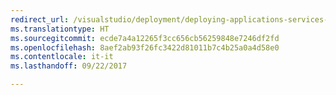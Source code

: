 ```yaml
---
redirect_url: /visualstudio/deployment/deploying-applications-services-and-components
ms.translationtype: HT
ms.sourcegitcommit: ecde7a4a12265f3cc656cb56259848e7246df2fd
ms.openlocfilehash: 8aef2ab93f26fc3422d81011b7c4b25a0a4d58e0
ms.contentlocale: it-it
ms.lasthandoff: 09/22/2017

---
```

